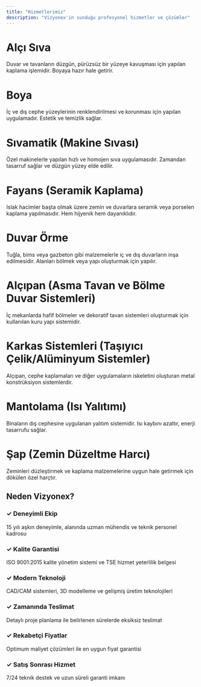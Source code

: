 ```yaml
---
title: "Hizmetlerimiz"
description: "Vizyonex'in sunduğu profesyonel hizmetler ve çözümler"
---
```


# Alçı Sıva

Duvar ve tavanların düzgün, pürüzsüz bir yüzeye kavuşması için yapılan kaplama işlemidir. Boyaya hazır hale getirir.

# Boya

İç ve dış cephe yüzeylerinin renklendirilmesi ve korunması için yapılan uygulamadır. Estetik ve temizlik sağlar.

# Sıvamatik (Makine Sıvası)

Özel makinelerle yapılan hızlı ve homojen sıva uygulamasıdır. Zamandan tasarruf sağlar ve düzgün yüzey elde edilir.

# Fayans (Seramik Kaplama)

Islak hacimler başta olmak üzere zemin ve duvarlara seramik veya porselen kaplama yapılmasıdır. Hem hijyenik hem dayanıklıdır.

# Duvar Örme

Tuğla, bims veya gazbeton gibi malzemelerle iç ve dış duvarların inşa edilmesidir. Alanları bölmek veya yapı oluşturmak için yapılır.

# Alçıpan (Asma Tavan ve Bölme Duvar Sistemleri)

İç mekanlarda hafif bölmeler ve dekoratif tavan sistemleri oluşturmak için kullanılan kuru yapı sistemidir.

# Karkas Sistemleri (Taşıyıcı Çelik/Alüminyum Sistemler)

Alçıpan, cephe kaplamaları ve diğer uygulamaların iskeletini oluşturan metal konstrüksiyon sistemlerdir.

# Mantolama (Isı Yalıtımı)

Binaların dış cephesine uygulanan yalıtım sistemidir. Isı kaybını azaltır, enerji tasarrufu sağlar.

# Şap (Zemin Düzeltme Harcı)

Zeminleri düzleştirmek ve kaplama malzemelerine uygun hale getirmek için dökülen özel harçtır.

## Neden Vizyonex?

### ✓ Deneyimli Ekip
15 yılı aşkın deneyimle, alanında uzman mühendis ve teknik personel kadrosu

### ✓ Kalite Garantisi
ISO 9001:2015 kalite yönetim sistemi ve TSE hizmet yeterlilik belgesi

### ✓ Modern Teknoloji
CAD/CAM sistemleri, 3D modelleme ve gelişmiş üretim teknolojileri

### ✓ Zamanında Teslimat
Detaylı proje planlama ile belirlenen sürelerde eksiksiz teslimat

### ✓ Rekabetçi Fiyatlar
Optimum maliyet çözümleri ile en uygun fiyat garantisi

### ✓ Satış Sonrası Hizmet
7/24 teknik destek ve uzun süreli garanti imkanı